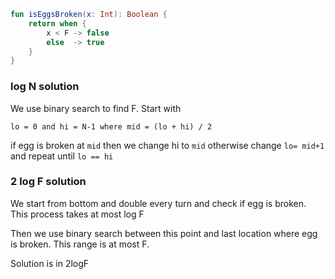 
```kotlin
fun isEggsBroken(x: Int): Boolean {
    return when {
        x < F -> false 
        else  -> true
    }
}
```


### log N solution 
We use binary search to find F. Start with 

`lo = 0 and hi = N-1 where mid = (lo + hi) / 2`

if egg is broken at `mid` then we change hi to `mid` otherwise change `lo= mid+1` and repeat until
`lo == hi`

### 2 log F solution

We start from bottom and double every turn and check if egg is broken. This process takes at most log F

Then we use binary search between this point and last location where egg is broken. This range is at most F.

Solution is in 2logF
